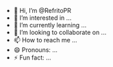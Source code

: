- 👋 Hi, I’m @RefritoPR
- 👀 I’m interested in ...
- 🌱 I’m currently learning ...
- 💞️ I’m looking to collaborate on ...
- 📫 How to reach me ...
- 😄 Pronouns: ...
- ⚡ Fun fact: ...

<!---
RefritoPR/RefritoPR is a ✨ special ✨ repository because its `README.md` (this file) appears on your GitHub profile.
You can click the Preview link to take a look at your changes.
--->
